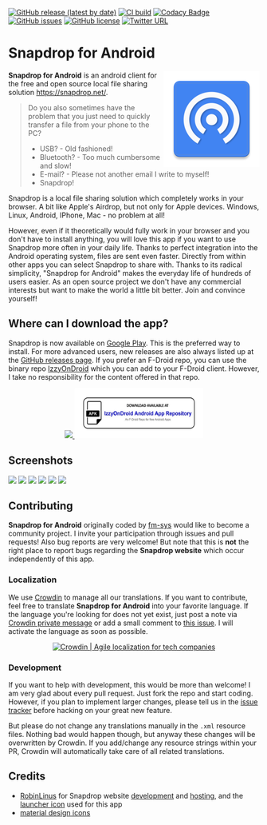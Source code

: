 [![GitHub release (latest by date)](https://img.shields.io/github/v/release/fm-sys/snapdrop-android)](https://github.com/fm-sys/snapdrop-android/releases/latest) 
[![CI build](https://github.com/fm-sys/snapdrop-android/workflows/APK%20Build/badge.svg?branch=master)](https://github.com/fm-sys/snapdrop-android) 
[![Codacy Badge](https://app.codacy.com/project/badge/Grade/6a918bb3dc624cba87b5139f2cb4597d)](https://www.codacy.com/gh/fm-sys/snapdrop-android/dashboard?utm_source=github.com&amp;utm_medium=referral&amp;utm_content=fm-sys/snapdrop-android&amp;utm_campaign=Badge_Grade) 
[![GitHub issues](https://img.shields.io/github/issues/fm-sys/snapdrop-android)](https://github.com/fm-sys/snapdrop-android/issues) 
[![GitHub license](https://img.shields.io/github/license/fm-sys/snapdrop-android)](https://github.com/fm-sys/snapdrop-android/blob/master/LICENSE)
[![Twitter URL](https://img.shields.io/twitter/url/https/twitter.com/fold_left.svg?style=social&label=Follow%20%40SnapdropAndroid)](https://twitter.com/SnapdropAndroid)

# Snapdrop for Android
<img align="right" src="app/src/main/res/mipmap-xxxhdpi/ic_launcher.png">

**Snapdrop for Android** is an android client for the free and open source local file sharing solution https://snapdrop.net/. 

>Do you also sometimes have the problem that you just need to quickly transfer a file from your phone to the PC?
>
> - USB? - Old fashioned!
> - Bluetooth? - Too much cumbersome and slow!
> - E-mail? - Please not another email I write to myself!
> - Snapdrop!

Snapdrop is a local file sharing solution which completely works in your browser. A bit like Apple's Airdrop, but not only for Apple devices. Windows, Linux, Android, IPhone, Mac - no problem at all!

However, even if it theoretically would fully work in your browser and you don't have to install anything, you will love this app if you want to use Snapdrop more often in your daily life. Thanks to perfect integration into the Android operating system, files are sent even faster. Directly from within other apps you can select Snapdrop to share with. Thanks to its radical simplicity, "Snapdrop for Android" makes the everyday life of hundreds of users easier. As an open source project we don't have any commercial interests but want to make the world a little bit better. Join and convince yourself!

## Where can I download the app?
Snapdrop is now available on [Google Play](https://play.google.com/store/apps/details?id=com.fmsys.snapdrop). This is the preferred way to install. For more advanced users, new releases are also always listed up at the [GitHub releases page](https://github.com/fm-sys/snapdrop-android/releases/). If you prefer an F-Droid repo, you can use the binary repo [IzzyOnDroid](https://apt.izzysoft.de/fdroid/repo?fingerprint=3BF0D6ABFEAE2F401707B6D966BE743BF0EEE49C2561B9BA39073711F628937A) which you can add to your F-Droid client. However, I take no responsibility for the content offered in that repo.

<p align="center">
  <a href="https://play.google.com/store/apps/details?id=com.fmsys.snapdrop">
    <img height="100" src="https://play.google.com/intl/en_us/badges/static/images/badges/en_badge_web_generic.png">
  </a>
  <a href="https://apt.izzysoft.de/fdroid/index/apk/com.fmsys.snapdrop">
    <img height="100" src="docs/download_graphic.png">
  </a>
</p>

## Screenshots
<img src="https://raw.githubusercontent.com/fm-sys/snapdrop-android/master/fastlane/metadata/android/en-US/images/featureGraphic.png" width="43.3%"></img> <img src="https://raw.githubusercontent.com/fm-sys/snapdrop-android/master/fastlane/metadata/android/en-US/images/phoneScreenshots/1.png" width="10%"></img> <img src="https://raw.githubusercontent.com/fm-sys/snapdrop-android/master/fastlane/metadata/android/en-US/images/phoneScreenshots/2.png" width="10%"></img> <img src="https://raw.githubusercontent.com/fm-sys/snapdrop-android/master/fastlane/metadata/android/en-US/images/phoneScreenshots/3.png" width="10%"></img> <img src="https://raw.githubusercontent.com/fm-sys/snapdrop-android/master/fastlane/metadata/android/en-US/images/phoneScreenshots/4.png" width="10%"></img> <img src="https://raw.githubusercontent.com/fm-sys/snapdrop-android/master/fastlane/metadata/android/en-US/images/phoneScreenshots/5.png" width="10%"></img> 

## Contributing
**Snapdrop for Android** originally coded by [fm-sys](https://github.com/fm-sys) would like to become a community project. I invite your participation through issues and pull requests! Also bug reports are very welcome! But note that this is **not** the right place to report bugs regarding the **Snapdrop website** which occur independently of this app.

### Localization
We use [Crowdin](https://crowdin.com/project/snapdrop-android) to manage all our translations. If you want to contribute, feel free to translate **Snapdrop for Android** into your favorite language. If the language you're looking for does not yet exist, just post a note via [Crowdin private message](https://crowdin.com/messages/create/14335754/436610) or add a small comment to [this issue](https://github.com/fm-sys/snapdrop-android/issues/43). I will activate the language as soon as possible.

<p align="center">
  <a href="https://crowdin.com/project/snapdrop-android" rel="nofollow">
    <img width="200" height="57" src="https://badges.crowdin.net/badge/dark/crowdin-on-light.png" srcset="https://badges.crowdin.net/badge/dark/crowdin-on-light.png 1x,https://badges.crowdin.net/badge/crowdin-on-light@2x.png 2x"  alt="Crowdin | Agile localization for tech companies" />
  </a>
</p>


### Development
If you want to help with development, this would be more than welcome! I am very glad about every pull request. Just fork the repo and start coding. However, if you plan to implement larger changes, please tell us in the [issue tracker](https://github.com/fm-sys/snapdrop-android/issues) before hacking on your great new feature. 

But please do not change any translations manually in the `.xml` resource files. Nothing bad would happen though, but anyway these changes will be overwritten by Crowdin. If you add/change any resource strings within your PR, Crowdin will automatically take care of all related translations. 


## Credits
- [RobinLinus](https://github.com/RobinLinus) for Snapdrop website [development](https://github.com/RobinLinus/snapdrop) and [hosting](https://snapdrop.net/), and the [launcher icon](https://github.com/RobinLinus/snapdrop/blob/663db5cbb39ab804b20f9cb6466effd9ed0e2d0c/client/images/logo_blue_512x512.png) used for this app
- [material design icons](https://material.io/resources/icons/) 
